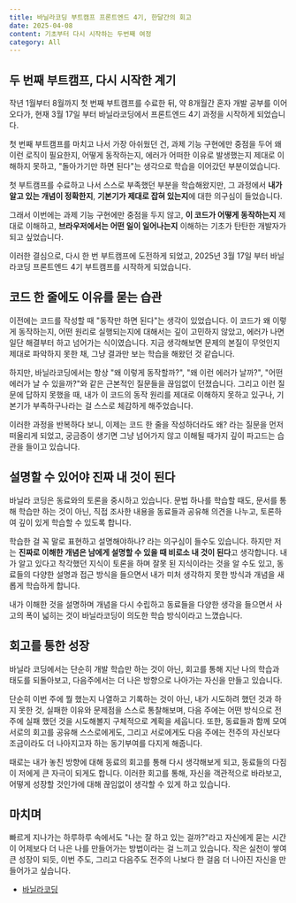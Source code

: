 ```yaml
---
title: 바닐라코딩 부트캠프 프론트엔드 4기, 한달간의 회고
date: 2025-04-08
content: 기초부터 다시 시작하는 두번째 여정
category: All
---
```


## 두 번째 부트캠프, 다시 시작한 계기
작년 1월부터 8월까지 첫 번째 부트캠프를 수료한 뒤, 약 8개월간 혼자 개발 공부를 이어오다가, 현재 3월 17일 부터 바닐라코딩에서 프론트엔드 4기 과정을 시작하게 되었습니다.

첫 번째 부트캠프를 마치고 나서 가장 아쉬웠던 건, 과제 기능 구현에만 중점을 두어 왜 이런 로직이 필요한지, 어떻게 동작하는지, 에러가 어떠한 이유로 발생했는지 제대로 이해하지 못하고, "돌아가기만 하면 된다"는 생각으로 학습을 이어갔던 부분이었습니다.

첫 부트캠프를 수료하고 나서 스스로 부족했던 부분을 학습해왔지만, 그 과정에서 **내가 알고 있는 개념이 정확한지**, **기본기가 제대로 잡혀 있는지**에 대한 의구심이 들었습니다.

그래서 이번에는 과제 기능 구현에만 중점을 두지 않고, **이 코드가 어떻게 동작하는지** 제대로 이해하고, **브라우저에서는 어떤 일이 일어나는지** 이해하는 기초가 탄탄한 개발자가 되고 싶었습니다.

이러한 결심으로, 다시 한 번 부트캠프에 도전하게 되었고, 2025년 3월 17일 부터 바닐라코딩 프론트엔드 4기 부트캠프를 시작하게 되었습니다.

## 코드 한 줄에도 이유를 묻는 습관
이전에는 코드를 작성할 때 "동작만 하면 된다"는 생각이 있었습니다. 이 코드가 왜 이렇게 동작하는지, 어떤 원리로 실행되는지에 대해서는 깊이 고민하지 않았고, 에러가 나면 일단 해결부터 하고 넘어가는 식이였습니다. 지금 생각해보면 문제의 본질이 무엇인지 제대로 파악하지 못한 채, 그냥 결과만 보는 학습을 해왔던 것 같습니다.

하지만, 바닐라코딩에서는 항상 "왜 이렇게 동작할까?", "왜 이런 에러가 날까?", "어떤 에러가 날 수 있을까?"와 같은 근본적인 질문들을 끊임없이 던졌습니다. 그리고 이런 질문에 답하지 못했을 때, 내가 이 코드의 동작 원리를 제대로 이해하지 못하고 있구나, 기본기가 부족하구나라는 걸 스스로 체감하게 해주었습니다.

이러한 과정을 반복하다 보니, 이제는 코드 한 줄을 작성하더라도 왜? 라는 질문을 먼저 떠올리게 되었고, 궁금증이 생기면 그냥 넘어가지 않고 이해될 때가지 깊이 파고드는 습관을 들이고 있습니다.

## 설명할 수 있어야 진짜 내 것이 된다
바닐라 코딩은 동료와의 토론을 중시하고 있습니다. 문법 하나를 학습할 때도, 문서를 통해 학습만 하는 것이 아닌, 직접 조사한 내용을 동료들과 공유해 의견을 나누고, 토론하여 깊이 있게 학습할 수 있도록 합니다.

학습한 걸 꼭 말로 표현하고 설명해야하나? 라는 의구심이 들수도 있습니다.
하지만 저는 **진짜로 이해한 개념은 남에게 설명할 수 있을 때 비로소 내 것이 된다**고 생각합니다. 내가 알고 있다고 착각했던 지식이 토론을 하며 잘못 된 지식이라는 것을 알 수도 있고, 동료들의 다양한 설명과 접근 방식을 들으면서 내가 미처 생각하지 못한 방식과 개념을 새롭게 학습하게 합니다.

내가 이해한 것을 설명하며 개념을 다시 수립하고 동료들을 다양한 생각을 들으면서 사고의 폭이 넓히는 것이 바닐라코딩이 의도한 학습 방식이라고 느꼈습니다.

## 회고를 통한 성장
바닐라 코딩에서는 단순히 개발 학습만 하는 것이 아닌, 회고를 통해 지난 나의 학습과 태도를 되돌아보고, 다음주에서는 더 나은 방향으로 나아가는 자신을 만들고 있습니다.

단순히 이번 주에 뭘 했는지 나열하고 기록하는 것이 아닌, 내가 시도하려 했던 것과 하지 못한 것, 실패한 이유와 문제점을 스스로 통찰해보며, 다음 주에는 어떤 방식으로 전 주에 실패 했던 것을 시도해볼지 구체적으로 계획을 세웁니다. 또한, 동료들과 함께 모여 서로의 회고를 공유해 스스로에게도, 그리고 서로에게도 다음 주에는 전주의 자신보다 조금이라도 더 나아지고자 하는 동기부여를 다지게 해줍니다.

때로는 내가 놓친 방향에 대해 동료의 회고를 통해 다시 생각해보게 되고, 동료들의 다짐이 저에게 큰 자극이 되게도 합니다. 이러한 회고를 통해, 자신을 객관적으로 바라보고, 어떻게 성장할 것인가에 대해 끊임없이 생각할 수 있게 하고 있습니다.

## 마치며
빠르게 지나가는 하루하루 속에서도 "나는 잘 하고 있는 걸까?"라고 자신에게 묻는 시간이 어제보다 더 나은 나를 만들어가는 방법이라는 걸 느끼고 있습니다.
작은 실천이 쌓여 큰 성장이 되듯, 이번 주도, 그리고 다음주도 전주의 나보다 한 걸음 더 나아진 자신을 만들어가고 싶습니다.

- [바닐라코딩](https://www.vanillacoding.co/)